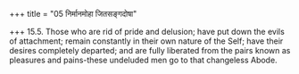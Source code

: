 +++
title = "05 निर्मानमोहा जितसङ्गदोषा"

+++
15.5. Those who are rid of pride and delusion; have put down the evils
of attachment; remain constantly in their own nature of the Self; have
their desires completely departed; and are fully liberated from the
pairs known as pleasures and pains-these undeluded men go to that
changeless Abode.
